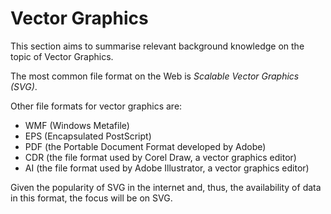 # Vector Graphics

This section aims to summarise relevant background knowledge on the topic of Vector Graphics.

The most common file format on the Web is *Scalable Vector Graphics (SVG)*. 

Other file formats for vector graphics are:
* WMF (Windows Metafile)
* EPS (Encapsulated PostScript)
* PDF (the Portable Document Format developed by Adobe)
* CDR (the file format used by Corel Draw, a vector graphics editor)
* AI (the file format used by Adobe Illustrator, a vector graphics editor)

Given the popularity of SVG in the internet and, thus, the availability of data in this format, the focus will be on SVG.